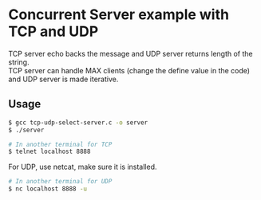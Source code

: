 # Concurrent Server example with TCP and UDP

TCP server echo backs the message and UDP server returns length of the string.  
TCP server can handle MAX clients (change the define value in the code) and UDP server is made iterative.

## Usage

```bash
$ gcc tcp-udp-select-server.c -o server
$ ./server
```

```bash
# In another terminal for TCP
$ telnet localhost 8888
```

For UDP, use netcat, make sure it is installed.

```bash
# In another terminal for UDP
$ nc localhost 8888 -u
```
